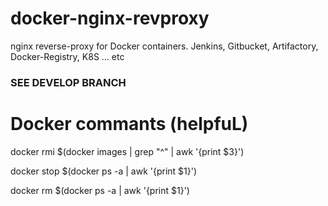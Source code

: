 # docker-nginx-revproxy
nginx reverse-proxy for Docker containers.  Jenkins, Gitbucket, Artifactory, Docker-Registry, K8S ... etc

### SEE DEVELOP BRANCH



# Docker commants (helpfuL) 

docker rmi $(docker images | grep "^<none>" | awk '{print $3}')

docker stop $(docker ps -a | awk '{print $1}')

docker rm $(docker ps -a | awk '{print $1}')
